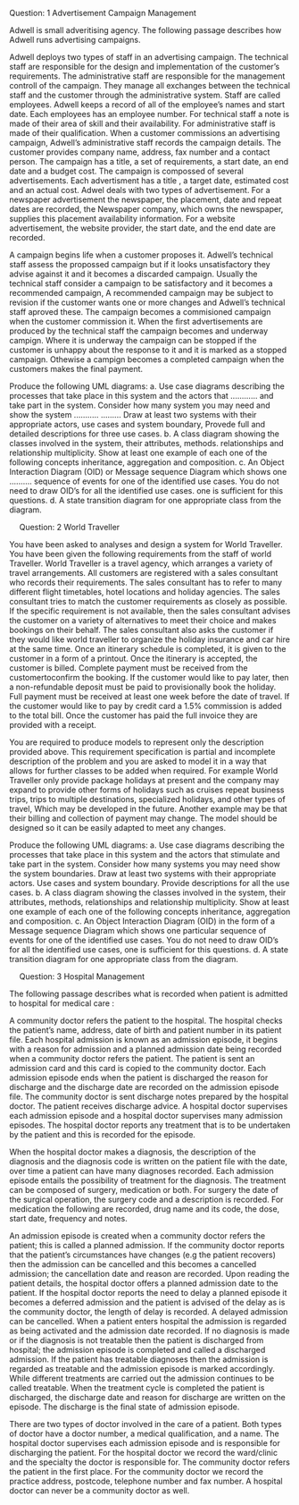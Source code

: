 Question: 1
Advertisement Campaign Management

Adwell is small adveritising agency. The following passage describes how Adwell runs advertising campaigns.

Adwell deploys two types of staff in an advertising campaign. The technical staff are responsible for the design and implementation of the customer’s requirements. The administrative staff are responsible for the management controll of the campaign. They manage all exchanges between the technical staff and the customer through the administrative system. Staff are called employees. Adwell keeps a record of all of the employee’s names and start date. Each employees has an employee number. For technical staff a note is made of their area of skill and their availability. For administrative staff is made of their qualification.
When a customer commissions an advertising campaign, Adwell’s administrative staff records the campaign details. The customer provides company name, address, fax number and a contact person. The campaign has a title, a set of requirements, a start date, an end date and a budget cost. The campaign is compossed of several advertisements. Each advertisment has a title , a target date, estimated cost and an actual cost. Adwel deals with two types of advertisement. For a newspaper advertisement the newspaper, the placement, date and repeat dates are recorded, the Newspaper company, which owns the newspaper, supplies this placement availability information. For a website advertisement, the website provider, the start date, and the end date are recorded.

A campaign begins life when a customer proposes it. Adwell’s technical staff assess the propossed campaign but if it looks unsatisfactory they advise against it and it becomes a discarded campaign. Usually the technical staff consider a campaign to be satisfactory and it becomes a recommended campaign, A recommended campaign may be subject to revision if the customer wants one or more changes and Adwell’s technical staff aproved these. The campaign becomes a commisioned campaign when the customer commission it. When the first advertisements are produced by the technical staff the campaign becomes and underway campign. Where it is underway the campaign can be stopped if the customer is unhappy about the response to it and it is marked as a stopped campaign. Othewise a campign becomes a completed campaign when the customers makes the final payment.

Produce the following UML diagrams:
a.	Use case diagrams describing the processes that take place in this system and the actors that ............ and take part in the system. Consider how many system you may need and show the system ........... ......... Draw at least two systems with their appropriate actors, use cases and system boundary, Provede full and detailed descriptions for three use cases.
b.	A class diagram showing the classes involved in the system, their attributes, methods. relationships and relationship multiplicity. Show at least one example of each one of the following concepts inheritance, aggregation and composition.
c.	An Object Interaction Diagram (OID) or Message sequence Diagram which shows one .......... sequence of events for one of the identified use cases. You do not need  to draw OID’s for all the identified use cases. one is sufficient for this questions.
d.	A state transition diagram for one appropriate class from the diagram.


 
Question: 2
World Traveller

You have been asked to analyses and design a system for World Traveller. You have been given the following requirements from the staff of world Traveller. World Traveller is a travel agency, which arranges a variety of travel arrangements. All customers are registered with a sales consultant who records their requirements. The sales consultant has to refer to many different flight timetables, hotel locations and holiday agencies. The sales consultant tries to match the customer requirements as closely as possible. If the specific requirement is not available, then the sales consultant advises the customer on a variety of alternatives to meet their choice and makes bookings on their behalf. The sales consultant also asks the customer if they would like world traveller to organize the holiday insurance and car hire at the same time. Once an itinerary schedule is completed, it is given to the customer in a form of a printout. Once the itinerary is accepted, the customer is billed. Complete payment must be received from the customertoconfirm the booking. If the customer would like to pay later, then a non-refundable deposit must be paid to provisionally book the holiday. Full payment must be received at least one week before the date of travel. If the customer would like to pay by credit card a 1.5% commission is added to the total bill. Once the customer has paid the full invoice they are provided with a receipt.

You are required to produce models to represent only the description provided above. This requirement specification is partial and incomplete description of the problem and you are asked to model it in a way that allows for further classes to be added when required. For example World Traveller only provide package holidays at present and the company may expand to provide other forms of holidays such as cruises repeat business trips, trips to multiple destinations, specialized holidays, and other types of travel, Which may be developed in the future. Another example may be that their billing and collection of payment may change. The model should be designed so it can be easily adapted to meet any changes.

Produce the following UML diagrams:
a.	Use case diagrams describing the processes that take place in this system and the actors that stimulate and take part in the system.  Consider how many systems you may need show the system boundaries. Draw at least two systems with their appropriate actors. Use cases and system boundary. Provide descriptions for all the use cases.
b.	A class diagram showing the classes involved in the system, their attributes, methods, relationships and relationship multiplicity. Show at least one example of each one of the following concepts inheritance, aggregation and composition.
c.	An Object Interaction Diagram (OID) in the form of a Message sequence Diagram which shows one particular sequence of events for one of the identified use cases. You do not need  to draw OID’s for all the identified use cases, one is sufficient for this questions.
d.	A state transition diagram for one appropriate class from the diagram.


 
Question: 3
Hospital Management

The following passage describes what is recorded when patient is admitted to hospital for medical care :

A community doctor refers the patient to the hospital. The hospital checks the patient’s name, address, date of birth and patient number in its patient file. Each hospital admission is known as an admission episode, it begins with a reason for admission and a planned admission date being recorded when a community doctor refers the patient. The patient is sent an admission card and this card is copied to the community doctor. Each admission episode ends when the patient is discharged the reason for discharge and the discharge date are recorded on the admission episode file. The community doctor is sent discharge notes prepared by the hospital doctor. The patient receives discharge advice. A hospital doctor supervises each admission episode and a hospital doctor supervises many admission episodes. The hospital doctor reports any treatment that is to be undertaken by the patient and this is recorded for the episode.

When the hospital doctor makes a diagnosis, the description of the diagnosis and the diagnosis code is written on the patient file with the date, over time a patient can have many diagnoses recorded. Each admission episode entails the possibility of treatment for the diagnosis. The treatment can be composed of surgery, medication or both. For surgery the date of the surgical operation, the surgery code and a description is recorded. For medication the following are recorded, drug name and its code, the dose, start date, frequency and notes.

An admission episode is created when a community doctor refers the patient; this is called a planned admission. If the community doctor reports that the patient’s circumstances have changes (e.g the patient recovers) then the admission can be cancelled and this becomes a cancelled admission; the cancellation date and reason are recorded. Upon reading the patient details, the hospital doctor offers a planned admission date to the patient. If the hospital doctor reports the need to delay a planned episode it becomes a deferred admission and the patient is advised of the delay as is the community doctor, the length of delay is recorded. A delayed admission can be cancelled. When a patient enters hospital the admission is regarded as being activated and the admission date recorded. If no diagnosis is made or if the diagnosis is not treatable then the patient is discharged from hospital; the admission episode is completed and called a discharged admission. If the patient has treatable diagnoses then the admission is regarded as treatable and the admission episode is marked accordingly. While different treatments are carried out the admission continues to be called treatable. When the treatment cycle is completed the patient is discharged, the discharge date and reason for discharge are written on the episode. The discharge is the final state of admission episode.

There are two types of doctor involved in the care of a patient. Both types of doctor have a doctor number, a medical qualification, and a name. The hospital doctor supervises each admission episode and is responsible for discharging the patient. For the hospital doctor we record the ward/clinic and the specialty the doctor is responsible for. The community doctor refers the patient in the first place. For the community doctor we record the practice address, postcode, telephone number and fax number. A hospital doctor can never be a community doctor as well.

